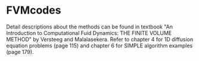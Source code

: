# FVMcodes
Detail descriptions about the methods can be found in textbook "An Introduction
to Computational Fuid Dynamics: THE FINITE VOLUME METHOD" by Versteeg and Malalasekera. Refer to chapter 4 for 1D diffusion equation problems (page 115) and 
chapter 6 for SIMPLE algorithm examples (page 179). 
